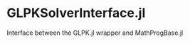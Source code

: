 GLPKSolverInterface.jl
======================

Interface between the GLPK.jl wrapper and MathProgBase.jl
